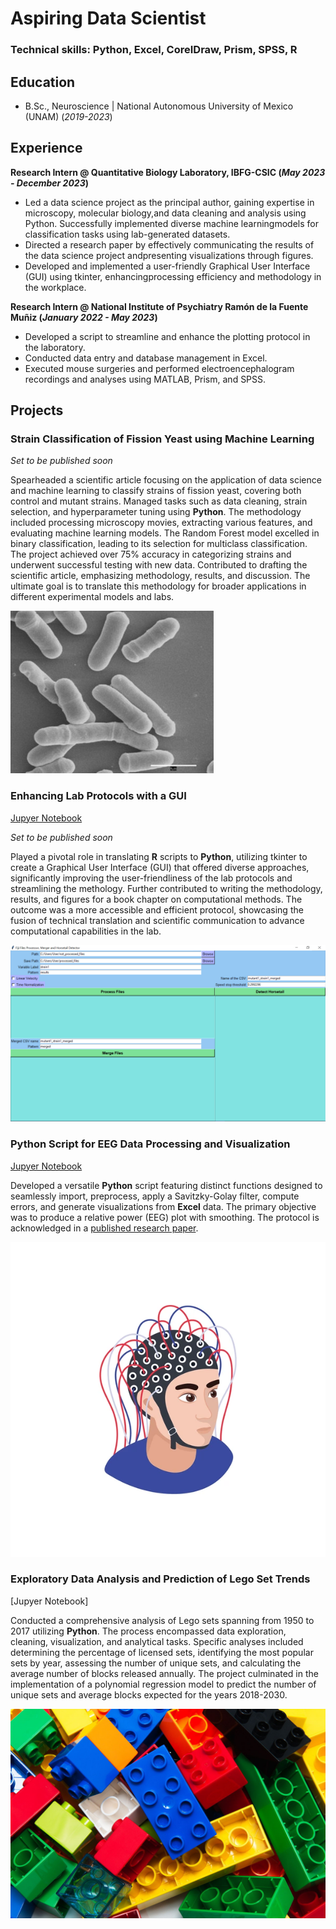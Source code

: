 # Aspiring Data Scientist

### Technical skills: Python, Excel, CoreIDraw, Prism, SPSS, R

## Education 
- B.Sc., Neuroscience | National Autonomous University of Mexico (UNAM) (_2019-2023_)

## Experience
**Research Intern @ Quantitative Biology Laboratory, IBFG-CSIC (_May 2023 - December 2023_)**
- Led a data science project as the principal author, gaining expertise in microscopy, molecular biology,and data cleaning and analysis using Python. Successfully implemented diverse machine learningmodels for classification tasks using lab-generated datasets.
- Directed a research paper by effectively communicating the results of the data science project andpresenting visualizations through figures.
- Developed and implemented a user-friendly Graphical User Interface (GUI) using tkinter, enhancingprocessing efficiency and methodology in the workplace.
  
**Research Intern @ National Institute of Psychiatry Ramón de la Fuente Muñiz (_January 2022 - May 2023_)**
- Developed a script to streamline and enhance the plotting protocol in the laboratory.
- Conducted data entry and database management in Excel.
- Executed mouse surgeries and performed electroencephalogram recordings and analyses using MATLAB, Prism, and SPSS.

## Projects
### Strain Classification of Fission Yeast using Machine Learning
_Set to be published soon_

Spearheaded a scientific article focusing on the application of data science and machine learning to classify strains of fission yeast, covering both control and mutant strains. Managed tasks such as data cleaning, strain selection, and hyperparameter tuning using **Python**. The methodology included processing microscopy movies, extracting various features, and evaluating machine learning models. The Random Forest model excelled in binary classification, leading to its selection for multiclass classification. The project achieved over 75% accuracy in categorizing strains and underwent successful testing with new data. Contributed to drafting the scientific article, emphasizing methodology, results, and discussion. The ultimate goal is to translate this methodology for broader applications in different experimental models and labs.

![Fission yeast](/assets/img/Fission_yeast.jpg)

### Enhancing Lab Protocols with a GUI
[Jupyer Notebook](https://github.com/Pa-lillo/HolisticMindHub/blob/main/Projects/GUI4Lab/UI4ChroMo.ipynb)

_Set to be published soon_

Played a pivotal role in translating **R** scripts to **Python**, utilizing tkinter to create a Graphical User Interface (GUI) that offered diverse approaches, significantly improving the user-friendliness of the lab protocols and streamlining the methology. Further contributed to writing the methodology, results, and figures for a book chapter on computational methods. The outcome was a more accessible and efficient protocol, showcasing the fusion of technical translation and scientific communication to advance computational capabilities in the lab.

![GUI for Lab Protocol](/assets/img/UI4Chromo.png)


### Python Script for EEG Data Processing and Visualization
[Jupyer Notebook](https://github.com/Pa-lillo/HolisticMindHub/blob/main/Projects/EEGVisualization/PlotEEGRelativePower_Smooth.ipynb)

Developed a versatile **Python** script featuring distinct functions designed to seamlessly import, preprocess, apply a Savitzky-Golay filter, compute errors, and generate visualizations from **Excel** data. The primary objective was to produce a relative power (EEG) plot with smoothing. The protocol is acknowledged in a [published research paper](https://www.sciencedirect.com/science/article/abs/pii/S0378874122005311?via%3Dihub).

![Human EEG](/assets/img/eeg_human.webp)

###  Exploratory Data Analysis and Prediction of Lego Set Trends
[Jupyer Notebook]

Conducted a comprehensive analysis of Lego sets spanning from 1950 to 2017 utilizing **Python**. The process encompassed data exploration, cleaning, visualization, and analytical tasks. Specific analyses included determining the percentage of licensed sets, identifying the most popular sets by year, assessing the number of unique sets, and calculating the average number of blocks released annually. The project culminated in the implementation of a polynomial regression model to predict the number of unique sets and average blocks expected for the years 2018-2030.

![LEGO](/assets/img/lego_blocks.jpg)
